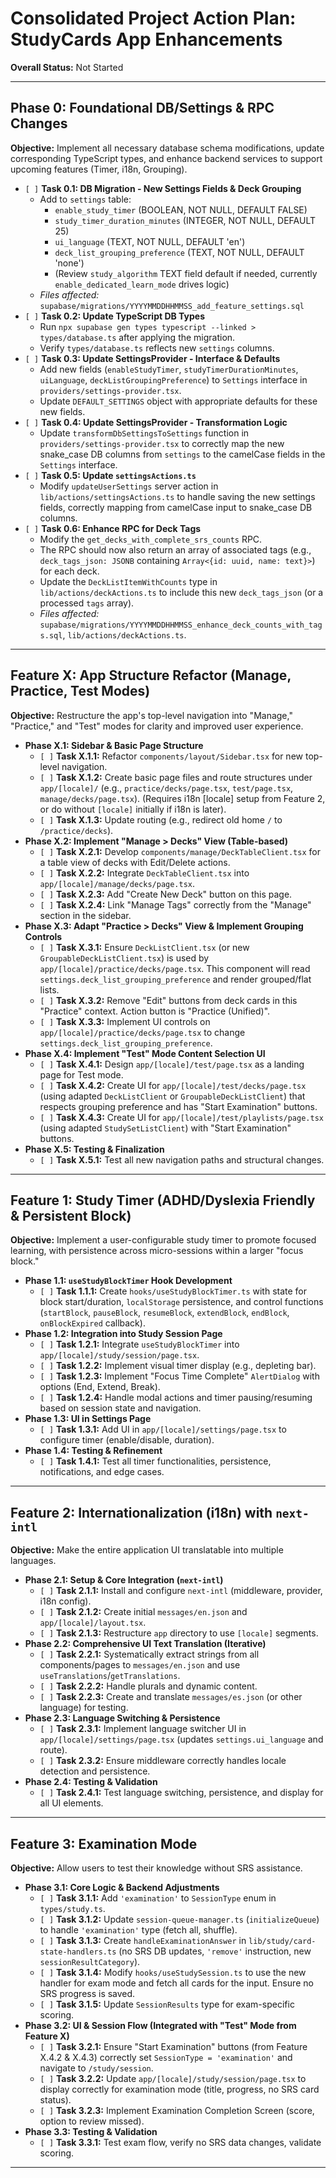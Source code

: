 # Consolidated Project Action Plan: StudyCards App Enhancements

**Overall Status:** Not Started

---

## Phase 0: Foundational DB/Settings & RPC Changes

**Objective:** Implement all necessary database schema modifications, update corresponding TypeScript types, and enhance backend services to support upcoming features (Timer, i18n, Grouping).

*   `[ ]` **Task 0.1: DB Migration - New Settings Fields & Deck Grouping**
    *   Add to `settings` table:
        *   `enable_study_timer` (BOOLEAN, NOT NULL, DEFAULT FALSE)
        *   `study_timer_duration_minutes` (INTEGER, NOT NULL, DEFAULT 25)
        *   `ui_language` (TEXT, NOT NULL, DEFAULT 'en')
        *   `deck_list_grouping_preference` (TEXT, NOT NULL, DEFAULT 'none')
        *   (Review `study_algorithm` TEXT field default if needed, currently `enable_dedicated_learn_mode` drives logic)
    *   *Files affected:* `supabase/migrations/YYYYMMDDHHMMSS_add_feature_settings.sql`
*   `[ ]` **Task 0.2: Update TypeScript DB Types**
    *   Run `npx supabase gen types typescript --linked > types/database.ts` after applying the migration.
    *   Verify `types/database.ts` reflects new `settings` columns.
*   `[ ]` **Task 0.3: Update SettingsProvider - Interface & Defaults**
    *   Add new fields (`enableStudyTimer`, `studyTimerDurationMinutes`, `uiLanguage`, `deckListGroupingPreference`) to `Settings` interface in `providers/settings-provider.tsx`.
    *   Update `DEFAULT_SETTINGS` object with appropriate defaults for these new fields.
*   `[ ]` **Task 0.4: Update SettingsProvider - Transformation Logic**
    *   Update `transformDbSettingsToSettings` function in `providers/settings-provider.tsx` to correctly map the new snake_case DB columns from `settings` to the camelCase fields in the `Settings` interface.
*   `[ ]` **Task 0.5: Update `settingsActions.ts`**
    *   Modify `updateUserSettings` server action in `lib/actions/settingsActions.ts` to handle saving the new settings fields, correctly mapping from camelCase input to snake_case DB columns.
*   `[ ]` **Task 0.6: Enhance RPC for Deck Tags**
    *   Modify the `get_decks_with_complete_srs_counts` RPC.
    *   The RPC should now also return an array of associated tags (e.g., `deck_tags_json: JSONB` containing `Array<{id: uuid, name: text}>`) for each deck.
    *   Update the `DeckListItemWithCounts` type in `lib/actions/deckActions.ts` to include this new `deck_tags_json` (or a processed `tags` array).
    *   *Files affected:* `supabase/migrations/YYYYMMDDHHMMSS_enhance_deck_counts_with_tags.sql`, `lib/actions/deckActions.ts`.

---

## Feature X: App Structure Refactor (Manage, Practice, Test Modes)

**Objective:** Restructure the app's top-level navigation into "Manage," "Practice," and "Test" modes for clarity and improved user experience.

*   **Phase X.1: Sidebar & Basic Page Structure**
    *   `[ ]` **Task X.1.1:** Refactor `components/layout/Sidebar.tsx` for new top-level navigation.
    *   `[ ]` **Task X.1.2:** Create basic page files and route structures under `app/[locale]/` (e.g., `practice/decks/page.tsx`, `test/page.tsx`, `manage/decks/page.tsx`). (Requires i18n [locale] setup from Feature 2, or do without `[locale]` initially if i18n is later).
    *   `[ ]` **Task X.1.3:** Update routing (e.g., redirect old home `/` to `/practice/decks`).
*   **Phase X.2: Implement "Manage > Decks" View (Table-based)**
    *   `[ ]` **Task X.2.1:** Develop `components/manage/DeckTableClient.tsx` for a table view of decks with Edit/Delete actions.
    *   `[ ]` **Task X.2.2:** Integrate `DeckTableClient.tsx` into `app/[locale]/manage/decks/page.tsx`.
    *   `[ ]` **Task X.2.3:** Add "Create New Deck" button on this page.
    *   `[ ]` **Task X.2.4:** Link "Manage Tags" correctly from the "Manage" section in the sidebar.
*   **Phase X.3: Adapt "Practice > Decks" View & Implement Grouping Controls**
    *   `[ ]` **Task X.3.1:** Ensure `DeckListClient.tsx` (or new `GroupableDeckListClient.tsx`) is used by `app/[locale]/practice/decks/page.tsx`. This component will read `settings.deck_list_grouping_preference` and render grouped/flat lists.
    *   `[ ]` **Task X.3.2:** Remove "Edit" buttons from deck cards in this "Practice" context. Action button is "Practice (Unified)".
    *   `[ ]` **Task X.3.3:** Implement UI controls on `app/[locale]/practice/decks/page.tsx` to change `settings.deck_list_grouping_preference`.
*   **Phase X.4: Implement "Test" Mode Content Selection UI**
    *   `[ ]` **Task X.4.1:** Design `app/[locale]/test/page.tsx` as a landing page for Test mode.
    *   `[ ]` **Task X.4.2:** Create UI for `app/[locale]/test/decks/page.tsx` (using adapted `DeckListClient` or `GroupableDeckListClient`) that respects grouping preference and has "Start Examination" buttons.
    *   `[ ]` **Task X.4.3:** Create UI for `app/[locale]/test/playlists/page.tsx` (using adapted `StudySetListClient`) with "Start Examination" buttons.
*   **Phase X.5: Testing & Finalization**
    *   `[ ]` **Task X.5.1:** Test all new navigation paths and structural changes.

---

## Feature 1: Study Timer (ADHD/Dyslexia Friendly & Persistent Block)

**Objective:** Implement a user-configurable study timer to promote focused learning, with persistence across micro-sessions within a larger "focus block."

*   **Phase 1.1: `useStudyBlockTimer` Hook Development**
    *   `[ ]` **Task 1.1.1:** Create `hooks/useStudyBlockTimer.ts` with state for block start/duration, `localStorage` persistence, and control functions (`startBlock`, `pauseBlock`, `resumeBlock`, `extendBlock`, `endBlock`, `onBlockExpired` callback).
*   **Phase 1.2: Integration into Study Session Page**
    *   `[ ]` **Task 1.2.1:** Integrate `useStudyBlockTimer` into `app/[locale]/study/session/page.tsx`.
    *   `[ ]` **Task 1.2.2:** Implement visual timer display (e.g., depleting bar).
    *   `[ ]` **Task 1.2.3:** Implement "Focus Time Complete" `AlertDialog` with options (End, Extend, Break).
    *   `[ ]` **Task 1.2.4:** Handle modal actions and timer pausing/resuming based on session state and navigation.
*   **Phase 1.3: UI in Settings Page**
    *   `[ ]` **Task 1.3.1:** Add UI in `app/[locale]/settings/page.tsx` to configure timer (enable/disable, duration).
*   **Phase 1.4: Testing & Refinement**
    *   `[ ]` **Task 1.4.1:** Test all timer functionalities, persistence, notifications, and edge cases.

---

## Feature 2: Internationalization (i18n) with `next-intl`

**Objective:** Make the entire application UI translatable into multiple languages.

*   **Phase 2.1: Setup & Core Integration (`next-intl`)**
    *   `[ ]` **Task 2.1.1:** Install and configure `next-intl` (middleware, provider, i18n config).
    *   `[ ]` **Task 2.1.2:** Create initial `messages/en.json` and `app/[locale]/layout.tsx`.
    *   `[ ]` **Task 2.1.3:** Restructure `app` directory to use `[locale]` segments.
*   **Phase 2.2: Comprehensive UI Text Translation (Iterative)**
    *   `[ ]` **Task 2.2.1:** Systematically extract strings from all components/pages to `messages/en.json` and use `useTranslations`/`getTranslations`.
    *   `[ ]` **Task 2.2.2:** Handle plurals and dynamic content.
    *   `[ ]` **Task 2.2.3:** Create and translate `messages/es.json` (or other language) for testing.
*   **Phase 2.3: Language Switching & Persistence**
    *   `[ ]` **Task 2.3.1:** Implement language switcher UI in `app/[locale]/settings/page.tsx` (updates `settings.ui_language` and route).
    *   `[ ]` **Task 2.3.2:** Ensure middleware correctly handles locale detection and persistence.
*   **Phase 2.4: Testing & Validation**
    *   `[ ]` **Task 2.4.1:** Test language switching, persistence, and display for all UI elements.

---

## Feature 3: Examination Mode

**Objective:** Allow users to test their knowledge without SRS assistance.

*   **Phase 3.1: Core Logic & Backend Adjustments**
    *   `[ ]` **Task 3.1.1:** Add `'examination'` to `SessionType` enum in `types/study.ts`.
    *   `[ ]` **Task 3.1.2:** Update `session-queue-manager.ts` (`initializeQueue`) to handle `'examination'` type (fetch all, shuffle).
    *   `[ ]` **Task 3.1.3:** Create `handleExaminationAnswer` in `lib/study/card-state-handlers.ts` (no SRS DB updates, `'remove'` instruction, new `sessionResultCategory`).
    *   `[ ]` **Task 3.1.4:** Modify `hooks/useStudySession.ts` to use the new handler for exam mode and fetch all cards for the input. Ensure no SRS progress is saved.
    *   `[ ]` **Task 3.1.5:** Update `SessionResults` type for exam-specific scoring.
*   **Phase 3.2: UI & Session Flow (Integrated with "Test" Mode from Feature X)**
    *   `[ ]` **Task 3.2.1:** Ensure "Start Examination" buttons (from Feature X.4.2 & X.4.3) correctly set `SessionType = 'examination'` and navigate to `/study/session`.
    *   `[ ]` **Task 3.2.2:** Update `app/[locale]/study/session/page.tsx` to display correctly for examination mode (title, progress, no SRS card status).
    *   `[ ]` **Task 3.2.3:** Implement Examination Completion Screen (score, option to review missed).
*   **Phase 3.3: Testing & Validation**
    *   `[ ]` **Task 3.3.1:** Test exam flow, verify no SRS data changes, validate scoring.

---